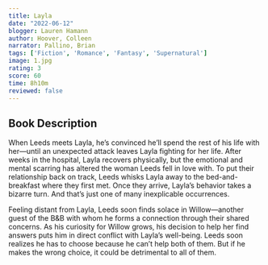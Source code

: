 ```yaml
---
title: Layla
date: "2022-06-12"
blogger: Lauren Hamann
author: Hoover, Colleen
narrator: Pallino, Brian
tags: ['Fiction', 'Romance', 'Fantasy', 'Supernatural']
image: 1.jpg
rating: 3
score: 60
time: 8h10m
reviewed: false
---
```



## Book Description

When Leeds meets Layla, he’s convinced he’ll spend the rest of his life with her—until an unexpected attack leaves Layla fighting for her life. After weeks in the hospital, Layla recovers physically, but the emotional and mental scarring has altered the woman Leeds fell in love with. To put their relationship back on track, Leeds whisks Layla away to the bed-and-breakfast where they first met. Once they arrive, Layla’s behavior takes a bizarre turn. And that’s just one of many inexplicable occurrences.

Feeling distant from Layla, Leeds soon finds solace in Willow—another guest of the B&B with whom he forms a connection through their shared concerns. As his curiosity for Willow grows, his decision to help her find answers puts him in direct conflict with Layla’s well-being. Leeds soon realizes he has to choose because he can’t help both of them. But if he makes the wrong choice, it could be detrimental to all of them.